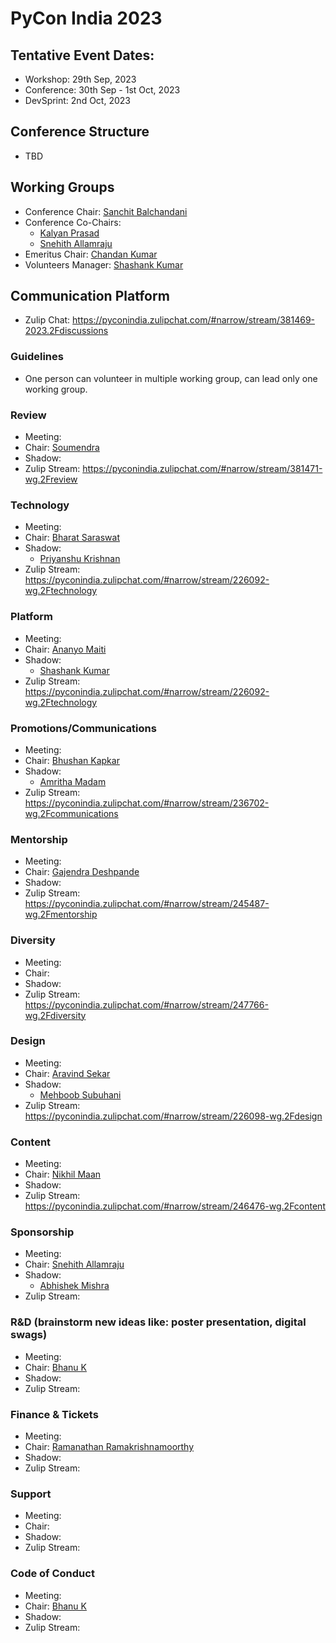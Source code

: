 # PyCon India 2023


## Tentative Event Dates:

- Workshop: 29th Sep, 2023
- Conference: 30th Sep - 1st Oct, 2023
- DevSprint: 2nd Oct, 2023

## Conference Structure
- TBD

## Working Groups

* Conference Chair: [Sanchit Balchandani](https://pyconindia.zulipchat.com/#narrow/pm-with/231358-Sanchit-Balchandani)
* Conference Co-Chairs:
  - [Kalyan Prasad](https://pyconindia.zulipchat.com/#narrow/pm-with/270412-Kalyan-Prasad)
  - [Snehith Allamraju](https://pyconindia.zulipchat.com/#narrow/pm-with/609119-Snehith-Allamraju)
* Emeritus Chair: [Chandan Kumar](https://pyconindia.zulipchat.com/#narrow/pm-with/232013-Chandan-Kumar-(raukadah))
* Volunteers Manager: [Shashank Kumar](https://pyconindia.zulipchat.com/#narrow/pm-with/234834-Shashank-(realslimshanky)---Volunteer-Manager)

## Communication Platform

* Zulip Chat: https://pyconindia.zulipchat.com/#narrow/stream/381469-2023.2Fdiscussions

### Guidelines

* One person can volunteer in multiple working group, can lead only one working group.

### Review

- Meeting:
- Chair: [Soumendra](https://pyconindia.zulipchat.com/#narrow/pm-with/231777-Soumendra)
- Shadow:
- Zulip Stream: https://pyconindia.zulipchat.com/#narrow/stream/381471-wg.2Freview

### Technology

- Meeting:
- Chair: [Bharat Saraswat](https://pyconindia.zulipchat.com/#narrow/pm-with/231146-Bharat-Saraswat)
- Shadow:
  - [Priyanshu Krishnan](https://pyconindia.zulipchat.com/#narrow/pm-with/603863-Priyanshu-Krishnan)
- Zulip Stream: https://pyconindia.zulipchat.com/#narrow/stream/226092-wg.2Ftechnology

### Platform

- Meeting:
- Chair: [Ananyo Maiti](https://pyconindia.zulipchat.com/#narrow/pm-with/231456-Ananya-Maiti-|-EPAM-India)
- Shadow:
  - [Shashank Kumar](https://pyconindia.zulipchat.com/#narrow/pm-with/234834-Shashank-(realslimshanky)---Volunteer-Manager)
- Zulip Stream: https://pyconindia.zulipchat.com/#narrow/stream/226092-wg.2Ftechnology

### Promotions/Communications

- Meeting:
- Chair: [Bhushan Kapkar](https://pyconindia.zulipchat.com/#narrow/pm-with/608047-BHUSHAN-KAPKAR)
- Shadow:
  - [Amritha Madam](https://pyconindia.zulipchat.com/#narrow/pm-with/608219-Amritha-Madam)
- Zulip Stream: https://pyconindia.zulipchat.com/#narrow/stream/236702-wg.2Fcommunications

### Mentorship

- Meeting:
- Chair: [Gajendra Deshpande](https://pyconindia.zulipchat.com/#narrow/pm-with/317268-Gajendra-Deshpande)
- Shadow:
- Zulip Stream: https://pyconindia.zulipchat.com/#narrow/stream/245487-wg.2Fmentorship

### Diversity

- Meeting:
- Chair:
- Shadow:
- Zulip Stream: https://pyconindia.zulipchat.com/#narrow/stream/247766-wg.2Fdiversity

### Design

- Meeting:
- Chair: [Aravind Sekar](https://pyconindia.zulipchat.com/#narrow/pm-with/270428-Aravind-Sekar)
- Shadow:
  - [Mehboob Subuhani](https://pyconindia.zulipchat.com/#narrow/pm-with/319016-Mehaboob-Subuhani)
- Zulip Stream: https://pyconindia.zulipchat.com/#narrow/stream/226098-wg.2Fdesign

### Content

- Meeting:
- Chair: [Nikhil Maan](https://pyconindia.zulipchat.com/#narrow/pm-with/231330-Nikhil-Maan)
- Shadow: 
- Zulip Stream: https://pyconindia.zulipchat.com/#narrow/stream/246476-wg.2Fcontent

### Sponsorship

- Meeting:
- Chair: [Snehith Allamraju](https://pyconindia.zulipchat.com/#narrow/pm-with/609119-Snehith-Allamraju)
- Shadow:
  - [Abhishek Mishra](https://pyconindia.zulipchat.com/#narrow/pm-with/607971-Abhishek-mishra)
- Zulip Stream:

### R&D (brainstorm new ideas like: poster presentation, digital swags)

- Meeting:
- Chair: [Bhanu K](https://pyconindia.zulipchat.com/#narrow/pm-with/335077-Bhanu-K)
- Shadow:
- Zulip Stream:

### Finance & Tickets

- Meeting:
- Chair: [Ramanathan Ramakrishnamoorthy](https://pyconindia.zulipchat.com/#narrow/pm-with/231811-Ramanathan-R)
- Shadow:
- Zulip Stream:

### Support

- Meeting:
- Chair:
- Shadow:
- Zulip Stream:

### Code of Conduct

- Meeting:
- Chair: [Bhanu K](https://pyconindia.zulipchat.com/#narrow/pm-with/335077-Bhanu-K)
- Shadow:
- Zulip Stream:
